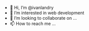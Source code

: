 - 👋 Hi, I’m @ivanlandry
- 👀 I’m interested in web development
- 💞️ I’m looking to collaborate on ...
- 📫 How to reach me ...

<!---
ivanlandry/ivanlandry is a ✨ special ✨ repository because its `README.md` (this file) appears on your GitHub profile.
You can click the Preview link to take a look at your changes.
--->
